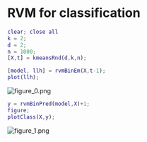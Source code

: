 # RVM for classification
```matlab
clear; close all
k = 2;
d = 2;
n = 1000;
[X,t] = kmeansRnd(d,k,n);

[model, llh] = rvmBinEm(X,t-1);
plot(llh);
```

![figure_0.png](C:/Users/minoue/github/PRMLT/demoWithResults/ch07/rvmBinEm_demo_images/figure_0.png)

```matlab
y = rvmBinPred(model,X)+1;
figure;
plotClass(X,y);
```

![figure_1.png](C:/Users/minoue/github/PRMLT/demoWithResults/ch07/rvmBinEm_demo_images/figure_1.png)

